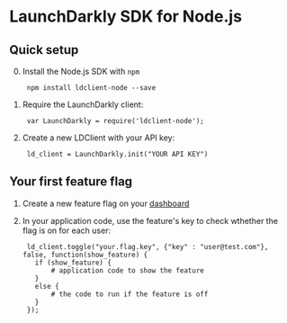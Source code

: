 LaunchDarkly SDK for Node.js
===========================

Quick setup
-----------

0. Install the Node.js SDK with `npm`

        npm install ldclient-node --save

1. Require the LaunchDarkly client:

        var LaunchDarkly = require('ldclient-node');


2. Create a new LDClient with your API key:

        ld_client = LaunchDarkly.init("YOUR API KEY")

Your first feature flag
-----------------------

1. Create a new feature flag on your [dashboard](https://app.launchdarkly.com)
2. In your application code, use the feature's key to check wthether the flag is on for each user:

        ld_client.toggle("your.flag.key", {"key" : "user@test.com"}, false, function(show_feature) {
          if (show_feature) {
              # application code to show the feature
          }
          else {
              # the code to run if the feature is off 
          }
        });